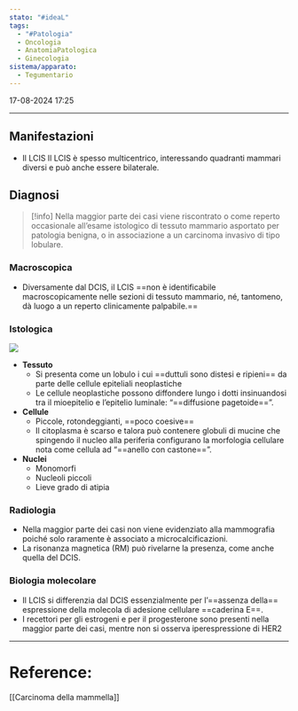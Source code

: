 ```yaml
---
stato: "#ideaL"
tags:
  - "#Patologia"
  - Oncologia
  - AnatomiaPatologica
  - Ginecologia
sistema/apparato:
  - Tegumentario
---
```

17-08-2024 17:25

--- 
## Manifestazioni
- Il LCIS  Il LCIS è spesso multicentrico, interessando quadranti mammari diversi e può anche essere bilaterale.
## Diagnosi
>[!info]
>Nella maggior parte dei casi viene riscontrato o come reperto occasionale all’esame istologico di tessuto mammario asportato per patologia benigna, o in associazione a un carcinoma invasivo di tipo lobulare. 

### Macroscopica
- Diversamente dal DCIS, il LCIS ==non è identificabile macroscopicamente nelle sezioni di tessuto mammario, né, tantomeno, dà luogo a un reperto clinicamente palpabile.== 

### Istologica
![](https://www.pathologyoutlines.com/imgau/breastmalignantpleolcisBiernacka02.jpg)
- **Tessuto**
	- Si presenta come un lobulo i cui ==duttuli sono distesi e ripieni== da parte delle cellule epiteliali neoplastiche 
	- Le cellule neoplastiche possono diffondere lungo i dotti insinuandosi tra il mioepitelio e l’epitelio luminale: “==diffusione pagetoide==”.
- **Cellule**
	- Piccole, rotondeggianti, ==poco coesive==
	- Il citoplasma è scarso e talora può contenere globuli di mucine che spingendo il nucleo alla periferia configurano la morfologia cellulare nota come cellula ad “==anello con castone==”.
- **Nuclei**
	- Monomorfi
	- Nucleoli piccoli 
	- Lieve grado di atipia 


### Radiologia
- Nella maggior parte dei casi non viene evidenziato alla mammografia poiché solo raramente è associato a microcalcificazioni. 
- La risonanza magnetica (RM) può rivelarne la presenza, come anche quella del DCIS.

### Biologia molecolare 
- Il LCIS si differenzia dal DCIS essenzialmente per l’==assenza della== espressione della molecola di adesione cellulare ==caderina E==. 
- I recettori per gli estrogeni e per il progesterone sono presenti nella maggior parte dei casi, mentre non si osserva iperespressione di HER2



--- 
# Reference:
[[Carcinoma della mammella]]
